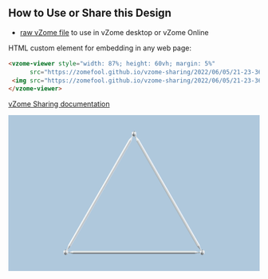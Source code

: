 
## How to Use or Share this Design

 - [raw vZome file](<https://raw.githubusercontent.com/zomefool/vzome-sharing/main/2022/06/05/21-23-36-BZTriangle/BZTriangle.vZome>) to use in vZome desktop or vZome Online
 
 HTML custom element for embedding in any web page:
 ```html
<vzome-viewer style="width: 87%; height: 60vh; margin: 5%"
       src="https://zomefool.github.io/vzome-sharing/2022/06/05/21-23-36-BZTriangle/BZTriangle.vZome" >
  <img src="https://zomefool.github.io/vzome-sharing/2022/06/05/21-23-36-BZTriangle/BZTriangle.png" />
</vzome-viewer>
 ```

[vZome Sharing documentation](https://vzome.github.io/vzome/sharing.html#how-it-works)

![Image](<BZTriangle.png>)

